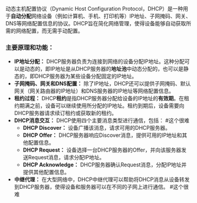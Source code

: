 动态主机配置协议（Dynamic Host Configuration Protocol，DHCP）是一种用于**自动分配**网络设备（例如计算机、手机、打印机等）IP地址、子网掩码、网关、DNS等网络配置信息的协议。DHCP旨在简化网络管理，使得设备能够自动获取所需的网络配置，而无需手动配置。
### 主要原理和功能：
- **IP地址分配：** DHCP服务器负责为连接到网络的设备分配IP地址。这种分配可以是动态的，即IP地址是从DHCP服务器的**地址池**中动态分配的，也可以是静态的，即DHCP服务器为某些设备分配固定的IP地址。
- **子网掩码、网关和DNS配置：** 除了IP地址，DHCP还可以提供子网掩码、默认网关（网关路由器的IP地址）和DNS服务器的IP地址等网络配置信息。
- **租约过程：** DHCP**租约**是指DHCP服务器分配给设备的IP地址的**有效期**。在租约期满之前，设备可以继续使用所分配的IP地址。租约到期后，设备需要向DHCP服务器请求续订租约或获取新的租约。
- **DHCP消息交互：** DHCP使用四个主要消息类型进行通信，包括： #这个很难
    - **DHCP Discover：** 设备广播该消息，请求可用的DHCP服务器。
    - **DHCP Offer：** DHCP服务器响应Discover消息，提供可用的IP地址和其他配置信息。
    - **DHCP Request：** 设备选择一台DHCP服务器的Offer，并向该服务器发送Request消息，请求分配IP地址。
    - **DHCP Acknowledge：** DHCP服务器确认Request消息，分配IP地址并提供其他配置信息。 
- **中继代理：** 在大型网络中，DHCP中继代理可以帮助将DHCP消息从设备转发到DHCP服务器，使得设备和服务器可以在不同的子网上进行通信。 #这个很难